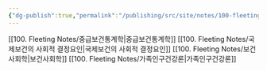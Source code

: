 ```yaml
---
{"dg-publish":true,"permalink":"/publishing/src/site/notes/100-fleeting-notes//","tags":["gardenEntry"]}
---
```



[[100. Fleeting Notes/중급보건통계학\|중급보건통계학]]
[[100. Fleeting Notes/국제보건의 사회적 결정요인\|국제보건의 사회적 결정요인]]
[[100. Fleeting Notes/보건사회학\|보건사회학]]
[[100. Fleeting Notes/가족인구건강론\|가족인구건강론]]